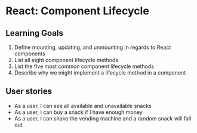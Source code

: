 # React: Component Lifecycle

## Learning Goals

1. Define mounting, updating, and unmounting in regards to React components
1. List all eight component lifecycle methods
1. List the five most common component lifecycle methods
1. Describe why we might implement a lifecycle method in a component

## User stories

* As a user, I can see all available and unavailable snacks
* As a user, I can buy a snack if I have enough money
* As a user, I can shake the vending machine and a random snack will fall out
